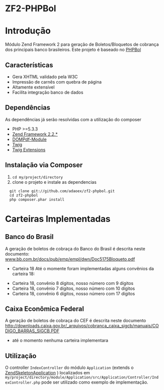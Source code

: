 ZF2-PHPBol
==========

# Introdução

Módulo Zend Framework 2 para geração de Boletos/Bloquetos de cobrança 
dos principais banco brasileiros. Este projeto é baseado no [PHPBol](https://github.com/rafaelgou/PHPBol)

## Características

* Gera XHTML validado pela W3C
* Impressão de carnês com quebra de página
* Altamente extensível
* Facilita integração banco de dados

## Dependências
As dependências já serão resolvidas com a utilização do composer

* PHP >=5.3.3
* [Zend Framework 2.2.*](https://github.com/zendframework/zf2)
* [DOMPdf-Module](https://github.com/raykolbe/DOMPDFModule)
* [Twig ](https://github.com/fabpot/Twig)
* [Twig Extensions](https://github.com/fabpot/Twig-extensions)

## Instalação via Composer

  1. `cd my/project/directory`
  2. clone o projeto e instale as dependencias
  
  ```
    git clone git://github.com/adaoex/zf2-phpbol.git
    cd zf2-phpbol
    php composer.phar install
  ```

# Carteiras Implementadas

## Banco do Brasil
A geração de boletos de cobraça do Banco do Brasil é descrita neste
documento: www.bb.com.br/docs/pub/emp/empl/dwn/Doc5175Bloqueto.pdf

* Carteira 18
Até o momente foram implementadas alguns convênios da carteira 18:
- Carteira 18, convênio 8 dígitos, nosso número com 9 dígitos
- Carteira 18, convênio 7 dígitos, nosso número com 10 dígitos
- Carteira 18, convênio 6 dígitos, nosso número com 17 dígitos

## Caixa Econômica Federal
A geração de boletos de cobraça do CEF é descrita neste documento
http://downloads.caixa.gov.br/_arquivos/cobranca_caixa_sigcb/manuais/CODIGO_BARRAS_SIGCB.PDF

* até o momento nenhuma carteira implementara

## Utilização

O controller `IndexController` do módulo `Application` (extends o [ZendSkeletonApplication](https://github.com/zendframework/ZendSkeletonApplication) )
localizados em `my/project/directory/module/Application/src/Application/Controller/IndexController.php`
pode ser utilizado como exemplo de implementação.
